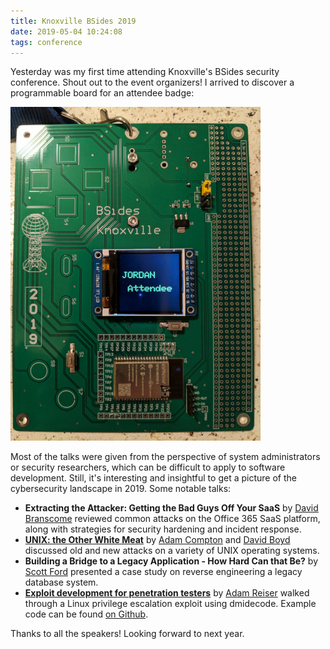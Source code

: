 ```yaml
---
title: Knoxville BSides 2019
date: 2019-05-04 10:24:08
tags: conference
---
```


Yesterday was my first time attending Knoxville's BSides security conference. Shout out to the event organizers! I arrived to discover a programmable board for an attendee badge:

![](/images/knoxville-bsides-2019-badge.jpg)

Most of the talks were given from the perspective of system administrators or security researchers, which can be difficult to apply to software development. Still, it's interesting and insightful to get a picture of the cybersecurity landscape in 2019. Some notable talks:

 - __Extracting the Attacker: Getting the Bad Guys Off Your SaaS__ by [David Branscome](https://twitter.com/branscome_david) reviewed common attacks on the Office 365 SaaS platform, along with strategies for security hardening and incident response.
 - [__UNIX: the Other White Meat__](https://www.slideshare.net/AdamCompton4/bsidesknoxville-2019-unix-the-other-white-meat) by [Adam Compton](https://twitter.com/tatanus?lang=en) and [David Boyd](https://twitter.com/fir3d0g) discussed old and new attacks on a variety of UNIX operating systems.
 - __Building a Bridge to a Legacy Application - How Hard Can that Be?__ by [Scott Ford](https://twitter.com/mscottford?lang=en) presented a case study on reverse engineering a legacy database system.
 - [__Exploit development for penetration testers__](https://t.co/0TTJwMml0I) by [Adam Reiser](https://twitter.com/timewarpadam) walked through a Linux privilege escalation exploit using dmidecode. Example code can be found [on Github](https://github.com/adamreiser/dmiwrite).

Thanks to all the speakers! Looking forward to next year.